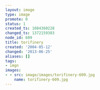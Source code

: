 ```yaml
---
layout: image
type: image
promote: 0
status: 1
created_ts: 1084360228
changed_ts: 1372159383
node_id: 609
title: torifinery
created: '2004-05-12'
changed: '2013-06-25'
aliases: []
tags:
- imgn
images:
- - src: image/images/torifinery-609.jpg
    name: torifinery-609.jpg
---
```


